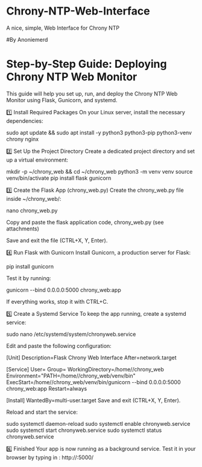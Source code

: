# Chrony-NTP-Web-Interface
A nice, simple, Web Interface for Chrony NTP

#By Anoniemerd

# Step-by-Step Guide: Deploying Chrony NTP Web Monitor
This guide will help you set up, run, and deploy the Chrony NTP Web Monitor using Flask, Gunicorn, and systemd.

1️⃣ Install Required Packages
On your Linux server, install the necessary dependencies:

sudo apt update && sudo apt install -y python3 python3-pip python3-venv chrony nginx

2️⃣ Set Up the Project Directory
Create a dedicated project directory and set up a virtual environment:

mkdir -p ~/chrony_web && cd ~/chrony_web
python3 -m venv venv
source venv/bin/activate
pip install flask gunicorn

3️⃣ Create the Flask App (chrony_web.py)
Create the chrony_web.py file inside ~/chrony_web/:

nano chrony_web.py

Copy and paste the flask application code, chrony_web.py (see attachments)

Save and exit the file (CTRL+X, Y, Enter).

4️⃣ Run Flask with Gunicorn
Install Gunicorn, a production server for Flask:

pip install gunicorn

Test it by running:

gunicorn --bind 0.0.0.0:5000 chrony_web:app

If everything works, stop it with CTRL+C.

5️⃣ Create a Systemd Service
To keep the app running, create a systemd service:

sudo nano /etc/systemd/system/chronyweb.service

Edit and paste the following configuration:

[Unit]
Description=Flask Chrony Web Interface
After=network.target

[Service]
User=<USERNAME>
Group=<USERNAME>
WorkingDirectory=/home/<USERNAME>/chrony_web
Environment="PATH=/home/<USERNAME>/chrony_web/venv/bin"
ExecStart=/home/<USERNAME>/chrony_web/venv/bin/gunicorn --bind 0.0.0.0:5000 chrony_web:app
Restart=always

[Install]
WantedBy=multi-user.target
Save and exit (CTRL+X, Y, Enter).

Reload and start the service:

sudo systemctl daemon-reload
sudo systemctl enable chronyweb.service
sudo systemctl start chronyweb.service
sudo systemctl status chronyweb.service

6️⃣ Finished
Your app is now running as a background service. Test it in your browser by typing in : http://<IP-ADDRESS>:5000/

